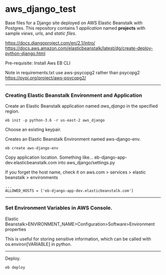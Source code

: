 # aws_django_test

Base files for a Django site deployed on AWS Elastic Beanstalk with Postgres. This repository contains 1 <i>application</i> named <b>projects</b> with sample <i>views</i>, <i>urls</i>, and <i>static files</i>.

https://docs.djangoproject.com/en/2.1/intro/
https://docs.aws.amazon.com/elasticbeanstalk/latest/dg/create-deploy-python-django.html

Pre-requisite: Install Aws EB CLI

Note in requirements.txt use aws-psycopg2 rather than psycopg2
https://pypi.org/project/aws-psycopg2/


- - -
### Creating Elastic Beanstalk Environment and Application

Create an Elastic Beanstalk application named *aws_django* in the specified region.

```
eb init -p python-3.6 -r us-east-2 aws_django
```
Choose an existing keypair.

Creates an Elastic Beanstalk Environment named aws-django-env.
```
eb create aws-django-env
```

Copy application location. Something like... eb-django-app-dev.elasticbeanstalk.com into aws_django/settings.py

If you forget the host name, check it on aws.com > services > elastic beanstalk > environments
```
...
ALLOWED_HOSTS = ['eb-django-app-dev.elasticbeanstalk.com']

```
- - -
### Set Environment Variables in AWS Console.

Elastic Beanstalk>ENVIRONMENT_NAME>Configuration>Software>Environment properties

This is useful for storing sensitive information, which can be called with os.environ[VARIABLE] in python.

- - -
Deploy.
```
eb deploy
```

